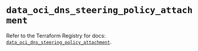 # `data_oci_dns_steering_policy_attachment`

Refer to the Terraform Registry for docs: [`data_oci_dns_steering_policy_attachment`](https://registry.terraform.io/providers/hashicorp/oci/7.19.0/docs/data-sources/dns_steering_policy_attachment).
